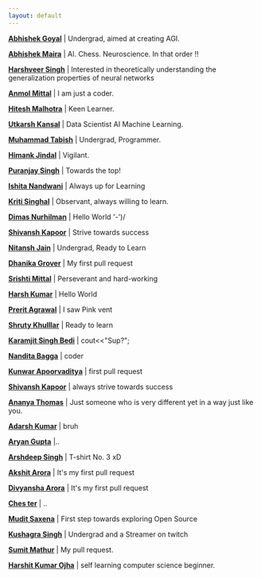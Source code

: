 ```yaml
---
layout: default
---
```

**[Abhishek Goyal](https://github.com/ABHISHEK-G0YAL)** | Undergrad, aimed at creating AGI.

**[Abhishek Maira](https://github.com/AbhishekMaira10)** | AI. Chess. Neuroscience. In that order !!

**[Harshveer Singh](https://github.com/llStringll)** | Interested in theoretically understanding the generalization properties of neural networks

**[Anmol Mittal](https://github.com/pulins222)** | I am just a coder.

**[Hitesh Malhotra](https://github.com/CodeWithHitesh)** | Keen Learner. 

**[Utkarsh Kansal](https://github.com/utkarshkansal17)** | Data Scientist AI Machine Learning.

**[Muhammad Tabish](https://github.com/mtabishk)** | Undergrad, Programmer.

**[Himank Jindal](https://github.com/himankjindal)** | Vigilant.

**[Puranjay Singh](https://github.com/purjaysin)** | Towards the top!

**[Ishita Nandwani](https://github.com/ishita4416)** | Always up for Learning

**[Kriti Singhal](https://github.com/Kriti-bit)** | Observant, always willing to learn.

**[Dimas Nurhilman](https://github.com/dimzt/)** | Hello World '-')/

**[Shivansh Kapoor](https://github.com/kapoor2902)** | Strive towards success

**[Nitansh Jain](https://github.com/nitanshjain)** | Undergrad, Ready to Learn

**[Dhanika Grover](https://github.com/dhanika08)** | My first pull request 

**[Srishti Mittal](https://github.com/Chia2712)** | Perseverant and hard-working 

**[Harsh Kumar](https://github.com/TheHarshCoder)** | Hello World 

**[Prerit Agrawal](https://github.com/preritagrawal)** | I saw Pink vent

**[Shruty Khulllar](https://github.com/shruty-khullar)** | Ready to learn

**[Karamjit Singh Bedi](https://github.com/why-kj-why)** | cout<<"Sup?";

**[Nandita Bagga](https://github.com/Nandita-Bagga)** | coder

**[Kunwar Apoorvaditya](https://github.com/kunwar-code)** | first pull request

**[Shivansh Kapoor](https://github.com/kapoor2902)** | always strive towards success

**[Ananya Thomas](https://github.com/ananyathomas)** | Just someone who is very different yet in a way just like you. 

**[Adarsh Kumar](https://github.com/iamadarshk)** | bruh

**[Aryan Gupta](https://github.com/1611Aryan)** |..

**[Arshdeep Singh](https://github.com/arshdeepsk)** | T-shirt No. 3 xD

**[Akshit Arora](https://github.com/akshit-wq)** | It's my first pull request

**[Divyansha Arora](https://github.com/divyansha-coder)** | It's my first pull request

**[Ches ter](https://github.com/saycheeseter)** | ..

**[Mudit Saxena](https://github.com/mudit2909)** | First step towards exploring Open Source

**[Kushagra Singh](https://github.com/perkymaster)** | Undergrad and a Streamer on twitch

**[Sumit Mathur](https://github.com/Mathur777)** | My pull request.

**[Harshit Kumar Ojha](https://github.com/harshitkumarojha)** | self learning computer science beginner.